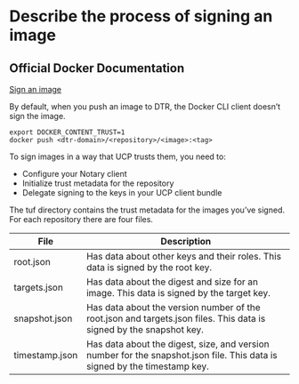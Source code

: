 # Describe the process of signing an image

## Official Docker Documentation
[Sign an image](https://docs.docker.com/datacenter/dtr/2.3/guides/user/manage-images/sign-images/)

By default, when you push an image to DTR, the Docker CLI client doesn’t sign the image.

```
export DOCKER_CONTENT_TRUST=1
docker push <dtr-domain>/<repository>/<image>:<tag>
```


To sign images in a way that UCP trusts them, you need to:

- Configure your Notary client
- Initialize trust metadata for the repository
- Delegate signing to the keys in your UCP client bundle

The tuf directory contains the trust metadata for the images you’ve signed. For each repository there are four files.

|File           |Description
|-              |-
|root.json      | Has data about other keys and their roles. This data is signed by the root key.
|targets.json   | Has data about the digest and size for an image. This data is signed by the target key.
|snapshot.json  | Has data about the version number of the root.json and targets.json files. This data is signed by the snapshot key.
|timestamp.json | Has data about the digest, size, and version number for the snapshot.json file. This data is signed by the timestamp key.

